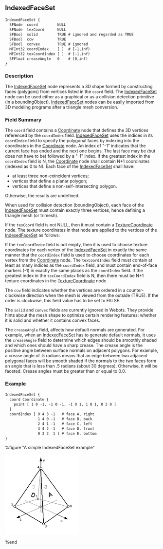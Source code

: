 ## IndexedFaceSet

```
IndexedFaceSet {
  SFNode  coord         NULL
  SFNode  texCoord      NULL
  SFBool  solid         TRUE # ignored and regarded as TRUE
  SFBool  ccw           TRUE
  SFBool  convex        TRUE # ignored
  MFInt32 coordIndex    [ ]  # [-1,inf)
  MFInt32 texCoordIndex [ ]  # [-1,inf)
  SFFloat creaseAngle   0    # [0,inf)
}
```

### Description

The [IndexedFaceSet](#indexedfaceset) node represents a 3D shape formed by
constructing faces (polygons) from vertices listed in the `coord` field. The
[IndexedFaceSet](#indexedfaceset) node can be used either as a graphical or as a
collision detection primitive (in a boundingObject).
[IndexedFaceSet](#indexedfaceset) nodes can be easily imported from 3D modeling
programs after a triangle mesh conversion.

### Field Summary

The `coord` field contains a [Coordinate](coordinate.md) node that defines the
3D vertices referenced by the `coordIndex` field.
[IndexedFaceSet](#indexedfaceset) uses the indices in its `coordIndex` field to
specify the polygonal faces by indexing into the coordinates in the
[Coordinate](coordinate.md) node. An index of "-1" indicates that the current
face has ended and the next one begins. The last face may be (but does not have
to be) followed by a "-1" index. If the greatest index in the `coordIndex` field
is N, the [Coordinate](coordinate.md) node shall contain N+1 coordinates
(indexed as 0 to N). Each face of the [IndexedFaceSet](#indexedfaceset) shall
have:

- at least three non-coincident vertices;
- vertices that define a planar polygon;
- vertices that define a non-self-intersecting polygon.

Otherwise, the results are undefined.

When used for collision detection (boundingObject), each face of the
[IndexedFaceSet](#indexedfaceset) must contain exactly three vertices, hence
defining a triangle mesh (or trimesh).

If the `texCoord` field is not NULL, then it must contain a
[TextureCoordinate](texturecoordinate.md) node. The texture coordinates in that
node are applied to the vertices of the [IndexedFaceSet](#indexedfaceset) as
follows:

If the `texCoordIndex` field is not empty, then it is used to choose texture
coordinates for each vertex of the [IndexedFaceSet](#indexedfaceset) in exactly
the same manner that the `coordIndex` field is used to choose coordinates for
each vertex from the [Coordinate](coordinate.md) node. The `texCoordIndex` field
must contain at least as many indices as the `coordIndex` field, and must
contain end-of-face markers (-1) in exactly the same places as the `coordIndex`
field. If the greatest index in the `texCoordIndex` field is N, then there must
be N+1 texture coordinates in the [TextureCoordinate](texturecoordinate.md)
node.

The `ccw` field indicates whether the vertices are ordered in a counter-clockwise direction when the mesh is viewed from the outside (TRUE).
If the order is clockwise, this field value has to be set to FALSE.

The `solid` and `convex` fields are currently ignored in Webots.
They provide hints about the mesh shape to optimize certain rendering features: whether it is solid and whether it contains convex faces.

The `creaseAngle` field, affects how default normals are generated. For example,
when an [IndexedFaceSet](#indexedfaceset) has to generate default normals, it
uses the `creaseAngle` field to determine which edges should be smoothly shaded
and which ones should have a sharp crease. The crease angle is the positive
angle between surface normals on adjacent polygons. For example, a crease angle
of .5 radians means that an edge between two adjacent polygonal faces will be
smooth shaded if the normals to the two faces form an angle that is less than .5
radians (about 30 degrees). Otherwise, it will be faceted. Crease angles must be
greater than or equal to 0.0.

### Example

```
IndexedFaceSet {
  coord Coordinate {
    point [ 1 0 -1, -1 0 -1, -1 0 1, 1 0 1, 0 2 0 ]
  }
  coordIndex [ 0 4 3 -1   # face A, right
               1 4 0 -1   # face B, back
               2 4 1 -1   # face C, left
               3 4 2 -1   # face D, front
               0 3 2  1 ] # face E, bottom
}
```

%figure "A simple IndexedFaceSet example"

![indexed_face_set.png](images/indexed_face_set.png)

%end
